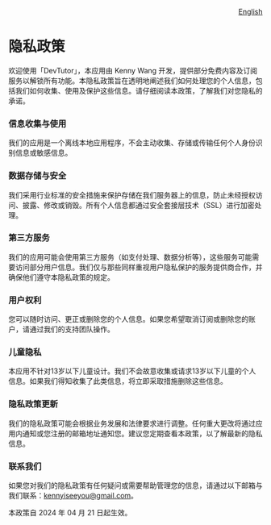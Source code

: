 <p align="right">
  <a href="./privacy-policy.md">English</a>
</p>
<!--rehype:style=float: right; bottom: -36px; position: relative;-->


隐私政策
===

欢迎使用「DevTutor」，本应用由 Kenny Wang 开发，提供部分免费内容及订阅服务以解锁所有功能。本隐私政策旨在透明地阐述我们如何处理您的个人信息，包括我们如何收集、使用及保护这些信息。请仔细阅读本政策，了解我们对您隐私的承诺。

### 信息收集与使用

我们的应用是一个离线本地应用程序，不会主动收集、存储或传输任何个人身份识别信息或敏感信息。

### 数据存储与安全

我们采用行业标准的安全措施来保护存储在我们服务器上的信息，防止未经授权访问、披露、修改或销毁。所有个人信息都通过安全套接层技术（SSL）进行加密处理。

### 第三方服务

我们的应用可能会使用第三方服务（如支付处理、数据分析等），这些服务可能需要访问部分用户信息。我们仅与那些同样重视用户隐私保护的服务提供商合作，并确保他们遵守本隐私政策的规定。

### 用户权利

您可以随时访问、更正或删除您的个人信息。如果您希望取消订阅或删除您的账户，请通过我们的支持团队操作。

### 儿童隐私

本应用不针对13岁以下儿童设计。我们不会故意收集或请求13岁以下儿童的个人信息。如果我们得知收集了此类信息，将立即采取措施删除这些信息。

### 隐私政策更新

我们的隐私政策可能会根据业务发展和法律要求进行调整。任何重大更改将通过应用内通知或您注册的邮箱地址通知您。建议您定期查看本政策，以了解最新的隐私信息。

### 联系我们

如果您对我们的隐私政策有任何疑问或需要帮助管理您的信息，请通过以下邮箱与我们联系：kennyiseeyou@gmail.com。

本政策自 2024 年 04 月 21 日起生效。